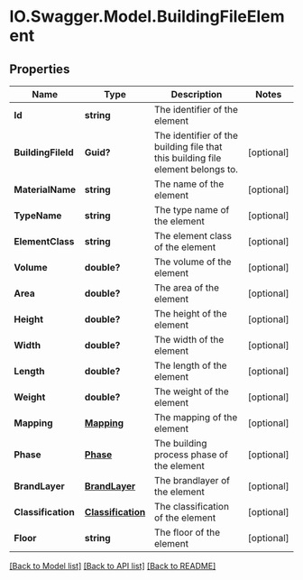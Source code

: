 # IO.Swagger.Model.BuildingFileElement
## Properties

Name | Type | Description | Notes
------------ | ------------- | ------------- | -------------
**Id** | **string** | The identifier of the element | 
**BuildingFileId** | **Guid?** | The identifier of the building file that this building file element belongs to. | [optional] 
**MaterialName** | **string** | The name of the element | [optional] 
**TypeName** | **string** | The type name of the element | [optional] 
**ElementClass** | **string** | The element class of the element | [optional] 
**Volume** | **double?** | The volume of the element | [optional] 
**Area** | **double?** | The area of the element | [optional] 
**Height** | **double?** | The height of the element | [optional] 
**Width** | **double?** | The width of the element | [optional] 
**Length** | **double?** | The length of the element | [optional] 
**Weight** | **double?** | The weight of the element | [optional] 
**Mapping** | [**Mapping**](Mapping.md) | The mapping of the element | [optional] 
**Phase** | [**Phase**](Phase.md) | The building process phase of the element | [optional] 
**BrandLayer** | [**BrandLayer**](BrandLayer.md) | The brandlayer of the element | [optional] 
**Classification** | [**Classification**](Classification.md) | The classification of the element | [optional] 
**Floor** | **string** | The floor of the element | [optional] 

[[Back to Model list]](../README.md#documentation-for-models) [[Back to API list]](../README.md#documentation-for-api-endpoints) [[Back to README]](../README.md)

